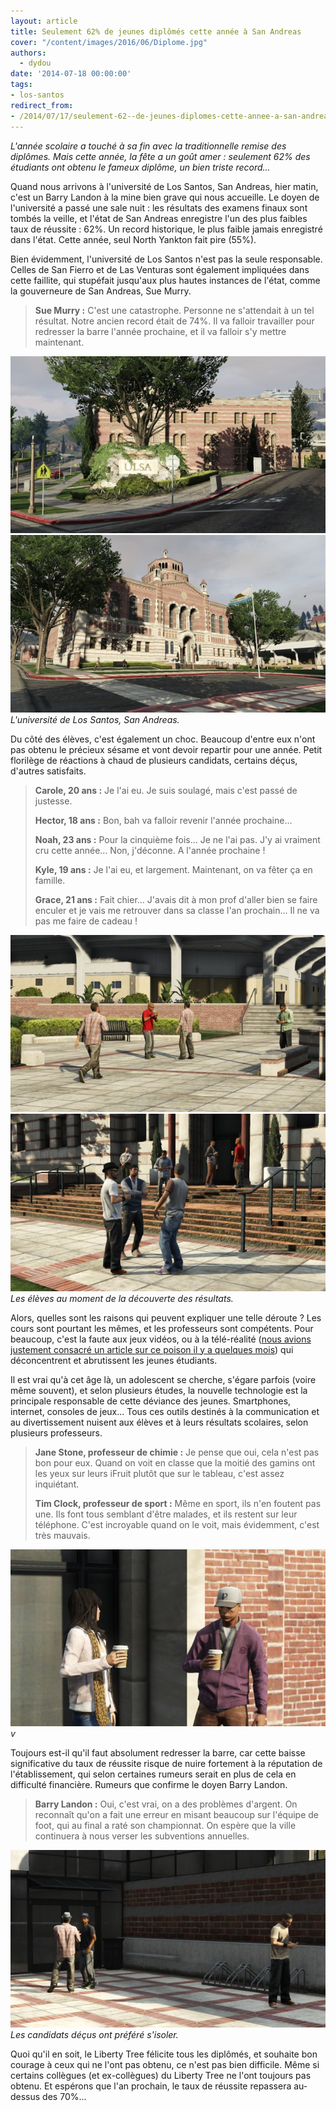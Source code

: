 ```yaml
---
layout: article
title: Seulement 62% de jeunes diplômés cette année à San Andreas
cover: "/content/images/2016/06/Diplome.jpg"
authors:
  - dydou
date: '2014-07-18 00:00:00'
tags:
- los-santos
redirect_from:
- /2014/07/17/seulement-62--de-jeunes-diplomes-cette-annee-a-san-andreas
---
```


_L'année scolaire a touché à sa fin avec la traditionnelle remise des diplômes. Mais cette année, la fête a un goût amer : seulement 62% des étudiants ont obtenu le fameux diplôme, un bien triste record..._

Quand nous arrivons à l'université de Los Santos, San Andreas, hier matin, c'est un Barry Landon à la mine bien grave qui nous accueille. Le doyen de l'université a passé une sale nuit : les résultats des examens finaux sont tombés la veille, et l'état de San Andreas enregistre l'un des plus faibles taux de réussite : 62%. Un record historique, le plus faible jamais enregistré dans l'état. Cette année, seul North Yankton fait pire (55%).

Bien évidemment, l'université de Los Santos n'est pas la seule responsable. Celles de San Fierro et de Las Venturas sont également impliquées dans cette faillite, qui stupéfait jusqu'aux plus hautes instances de l'état, comme la gouverneure de San Andreas, Sue Murry.

> **Sue Murry :** C'est une catastrophe. Personne ne s'attendait à un tel résultat. Notre ancien record était de 74%. Il va falloir travailler pour redresser la barre l'année prochaine, et il va falloir s'y mettre maintenant.

![](/content/images/2016/06/Diplome_0.jpg)
![L'université de Los Santos, San Andreas.](/content/images/2016/06/Diplome1.jpg)
_L'université de Los Santos, San Andreas._

Du côté des élèves, c'est également un choc. Beaucoup d'entre eux n'ont pas obtenu le précieux sésame et vont devoir repartir pour une année. Petit florilège de réactions à chaud de plusieurs candidats, certains déçus, d'autres satisfaits.

> **Carole, 20 ans :** Je l'ai eu. Je suis soulagé, mais c'est passé de justesse.
> 
> **Hector, 18 ans :** Bon, bah va falloir revenir l'année prochaine...
> 
> **Noah, 23 ans :** Pour la cinquième fois... Je ne l'ai pas. J'y ai vraiment cru cette année... Non, j'déconne. A l'année prochaine !
> 
> **Kyle, 19 ans :** Je l'ai eu, et largement. Maintenant, on va fêter ça en famille.
> 
> **Grace, 21 ans :** Fait chier... J'avais dit à mon prof d'aller bien se faire enculer et je vais me retrouver dans sa classe l'an prochain... Il ne va pas me faire de cadeau !

![](/content/images/2016/06/Diplome2.jpg)
![Les élèves au moment de la découverte des résultats.](/content/images/2016/06/Diplome4.jpg)
_Les élèves au moment de la découverte des résultats._

Alors, quelles sont les raisons qui peuvent expliquer une telle déroute ? Les cours sont pourtant les mêmes, et les professeurs sont compétents. Pour beaucoup, c'est la faute aux jeux vidéos, ou à la télé-réalité ([nous avions justement consacré un article sur ce poison il y a quelques mois](/2014/02/21/la-tele-realite-rend-t-elle-stupide--/)) qui déconcentrent et abrutissent les jeunes étudiants.

Il est vrai qu'à cet âge là, un adolescent se cherche, s'égare parfois (voire même souvent), et selon plusieurs études, la nouvelle technologie est la principale responsable de cette déviance des jeunes. Smartphones, internet, consoles de jeux... Tous ces outils destinés à la communication et au divertissement nuisent aux élèves et à leurs résultats scolaires, selon plusieurs professeurs.

> **Jane Stone, professeur de chimie :** Je pense que oui, cela n'est pas bon pour eux. Quand on voit en classe que la moitié des gamins ont les yeux sur leurs iFruit plutôt que sur le tableau, c'est assez inquiétant.
> 
> **Tim Clock, professeur de sport :** Même en sport, ils n'en foutent pas une. Ils font tous semblant d'être malades, et ils restent sur leur téléphone. C'est incroyable quand on le voit, mais évidemment, c'est très mauvais.

![v](/content/images/2016/06/Diplome5.jpg)
_v_

Toujours est-il qu'il faut absolument redresser la barre, car cette baisse significative du taux de réussite risque de nuire fortement à la réputation de l'établissement, qui selon certaines rumeurs serait en plus de cela en difficulté financière. Rumeurs que confirme le doyen Barry Landon.

> **Barry Landon :** Oui, c'est vrai, on a des problèmes d'argent. On reconnaît qu'on a fait une erreur en misant beaucoup sur l'équipe de foot, qui au final a raté son championnat. On espère que la ville continuera à nous verser les subventions annuelles.

![Les candidats déçus ont préféré s'isoler.](/content/images/2016/06/Diplome3.jpg)
_Les candidats déçus ont préféré s'isoler._

Quoi qu'il en soit, le Liberty Tree félicite tous les diplômés, et souhaite bon courage à ceux qui ne l'ont pas obtenu, ce n'est pas bien difficile. Même si certains collègues (et ex-collègues) du Liberty Tree ne l'ont toujours pas obtenu. Et espérons que l'an prochain, le taux de réussite repassera au-dessus des 70%...